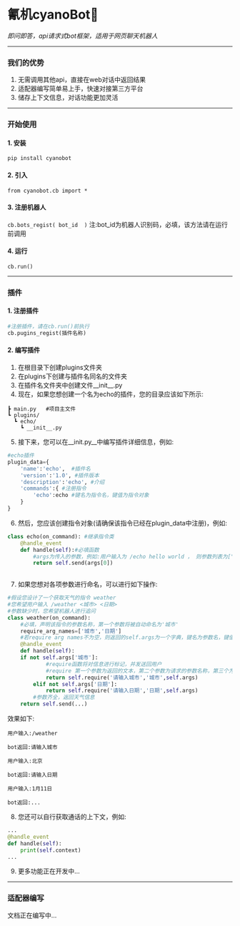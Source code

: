# 氰机cyanoBot👋
*即问即答，api请求式bot框架，适用于网页聊天机器人*

------------

### 我们的优势
1. 无需调用其他api，直接在web对话中返回结果
2. 适配器编写简单易上手，快速对接第三方平台
3. 储存上下文信息，对话功能更加灵活

------------

### 开始使用
#### 1. 安装
`pip install cyanobot`
#### 2. 引入
`from cyanobot.cb import *`
#### 3. 注册机器人
`cb.bots_regist( bot_id  )`
注:bot_id为机器人识别码，必填，该方法请在运行前调用
#### 4. 运行
`cb.run()`

------------
### 插件
#### 1. 注册插件
```python
#注册插件，请在cb.run()前执行
cb.pugins_regist(插件名称)
```
#### 2. 编写插件
1. 在根目录下创建plugins文件夹
2. 在plugins下创建与插件名同名的文件夹
3. 在插件名文件夹中创建文件__init__.py
4. 现在，如果您想创建一个名为echo的插件，您的目录应该如下所示:
```
┣ main.py   #项目主文件
┗ plugins/
  ┗ echo/
    ┗ __init__.py
```
5. 接下来，您可以在__init.py__中编写插件详细信息，例如:
```python
#echo插件
plugin_data={
    'name':'echo',  #插件名
    'version':'1.0', #插件版本
	'description':'echo', #介绍
    'commands':{ #注册指令
        'echo':echo	#键名为指令名，键值为指令对象
    }
}
```
6. 然后，您应该创建指令对象(请确保该指令已经在plugin_data中注册)，例如:
```python
class echo(on_command): #继承指令类
    @handle_event
    def handle(self):#必填函数
        #args为传入的参数，例如:用户输入为 /echo hello world ， 则参数列表为["hello","world"] ， 则echo指令返回值为 hello
        return self.send(args[0])
    
```
7. 如果您想对各项参数进行命名，可以进行如下操作:
```python
#假设您设计了一个获取天气的指令 weather
#您希望用户输入 /weather <城市> <日期>
#参数缺少时，您希望机器人进行追问
class weather(on_command):
    #必填，声明该指令的参数名称，第一个参数将被自动命名为'城市'
    require_arg_names=['城市','日期']
    #若require arg names不为空，则返回的self.args为一个字典，键名为参数名，键值为参数值
    @handle_event
    def handle(self):
	if not self.args['城市']:
            #require函数将对信息进行标记，并发送回用户
            #require 第一个参数为返回的文本，第二个参数为请求的参数名称，第三个为当前参数列表
            return self.require('请输入城市','城市',self.args)
        elif not self.args['日期']:
            return self.require('请输入日期','日期',self.args)
        #参数齐全，返回天气信息
	return self.send(...)
```
效果如下:
```
用户输入:/weather

bot返回:请输入城市

用户输入:北京

bot返回:请输入日期

用户输入:1月11日

bot返回:...
```
8. 您还可以自行获取通话的上下文，例如:
```python
...
@handle_event
def handle(self):
    print(self.context)
...
```
9. 更多功能正在开发中...
-----------
### 适配器编写
文档正在编写中...



